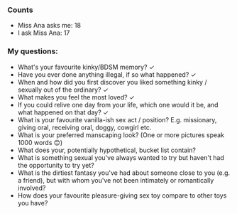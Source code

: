 ### Counts
* Miss Ana asks me: 18
* I ask Miss Ana: 17

### My questions:

* What's your favourite kinky/BDSM memory? ✓ 
* Have you ever done anything illegal, if so what happened? ✓ 
* When and how did you first discover you liked something kinky / sexually out of the ordinary? ✓ 
* What makes you feel the most loved? ✓ 
* If you could relive one day from your life, which one would it be, and what happened on that day? ✓ 
* What is your favourite vanilla-ish sex act / position? E.g. missionary, giving oral, receiving oral, doggy, cowgirl etc.
* What is your preferred manscaping look? (One or more pictures speak 1000 words 😊)
* What does your, potentially hypothetical, bucket list contain?
* What is something sexual you've always wanted to try but haven't had the opportunity to try yet?
* What is the dirtiest fantasy you've had about someone close to you (e.g. a friend), but with whom you've not been intimately or romantically involved?
* How does your favourite pleasure-giving sex toy compare to other toys you have?